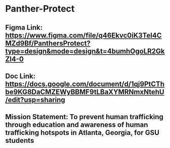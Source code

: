 # Panther-Protect
## Figma Link: https://www.figma.com/file/q46Ekvc0iK3TeI4CMZd9Bf/PanthersProtect?type=design&mode=design&t=4bumhOgoLR2GkZl4-0
## Doc Link: https://docs.google.com/document/d/1qj9PtCThbe9KG8DaCMZEWyBBMF9tLBaXYMRNmxNtehU/edit?usp=sharing
## Mission Statement: To prevent human trafficking through education and awareness of human trafficking hotspots in Atlanta, Georgia, for GSU students
